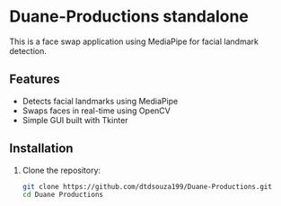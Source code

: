 # Duane-Productions standalone

This is a face swap application using MediaPipe for facial landmark detection.

## Features

- Detects facial landmarks using MediaPipe
- Swaps faces in real-time using OpenCV
- Simple GUI built with Tkinter

## Installation

1. Clone the repository:
   ```sh
   git clone https://github.com/dtdsouza199/Duane-Productions.git
   cd Duane Productions
